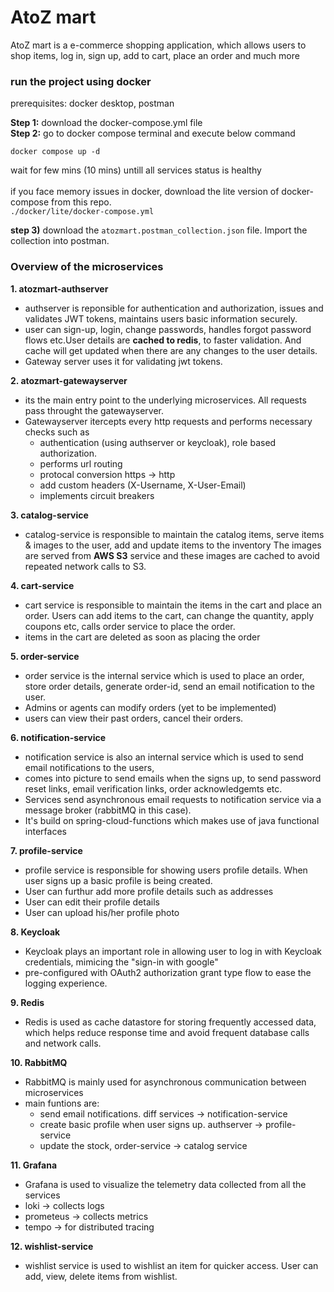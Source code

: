 
# AtoZ mart

AtoZ mart is a e-commerce shopping application, which allows users to shop items, log in, sign up, add to cart, place an order and much more


### run the project using docker
prerequisites: docker desktop, postman

**Step 1:** download the docker-compose.yml file  
**Step 2:** go to docker compose terminal and execute below command
```
docker compose up -d
```
wait for few mins (10 mins) untill all services status is healthy  
<screeen shot>  
if you face memory issues in docker, download the lite version of docker-compose from this repo.  
``
./docker/lite/docker-compose.yml  
``

**step 3)** download the `atozmart.postman_collection.json` file. Import the collection into postman.

### Overview of the microservices

**1. atozmart-authserver**
- authserver is reponsible for authentication and authorization, issues and validates JWT tokens, maintains users basic information securely.  
- user can sign-up, login, change passwords, handles forgot password flows etc.User details are **cached to redis**, to faster validation. And cache will get updated when there are any changes to the user details.
- Gateway server uses it for validating jwt tokens.

**2. atozmart-gatewayserver**
- its the main entry point to the underlying microservices. All requests pass throught the gatewayserver.
- Gatewayserver itercepts every http requests and performs necessary checks such as 
  - authentication (using authserver or keycloak), role based authorization.
  - performs url routing
  - protocal conversion https -> http
  - add custom headers (X-Username, X-User-Email)
  - implements circuit breakers

**3. catalog-service**
- catalog-service is responsible to maintain the catalog items, serve items & images to the user, add and update items to the inventory
The images are served from **AWS S3** service and these images are cached to avoid repeated network calls to S3.

**4. cart-service**
- cart service is responsible to maintain the items in the cart and place an order. Users can add items to the cart, can change the quantity, apply coupons etc, calls order service to place the order.
- items in the cart are deleted as soon as placing the order

**5. order-service**
- order service is the internal service which is used to place an order, store order details, generate order-id, send an email notification to the user.
- Admins or agents can modify orders (yet to be implemented)
- users can view their past orders, cancel their orders.

**6. notification-service**
- notification service is also an internal service which is used to send email notifications to the users, 
- comes into picture to send emails when the signs up, to send password reset links, email verification links, order acknowledgemts etc.
- Services send asynchronous email requests to notification service via a message broker (rabbitMQ in this case).
- It's build on spring-cloud-functions which makes use of java functional interfaces

**7. profile-service**
- profile service is responsible for showing users profile details. When user signs up a basic profile is being created.
- User can furthur add more profile details such as addresses
- User can edit their profile details
- User can upload his/her profile photo

**8. Keycloak**
- Keycloak plays an important role in allowing user to log in with Keycloak credentials, mimicing the "sign-in with google"
- pre-configured with OAuth2 authorization grant type flow to ease the logging experience.

**9. Redis**
- Redis is used as cache datastore for storing frequently accessed data, which helps reduce response time and avoid frequent database calls and network calls.

**10. RabbitMQ**
- RabbitMQ is mainly used for asynchronous communication between microservices
- main funtions are:
  - send email notifications. diff services -> notification-service
  - create basic profile when user signs up. authserver -> profile-service
  - update the stock, order-service -> catalog service

**11. Grafana**
- Grafana is used to visualize the telemetry data collected from all the services
- loki -> collects logs
- prometeus -> collects metrics
- tempo -> for distributed tracing

**12. wishlist-service**
- wishlist service is used to wishlist an item for quicker access. User can add, view, delete items from wishlist.

